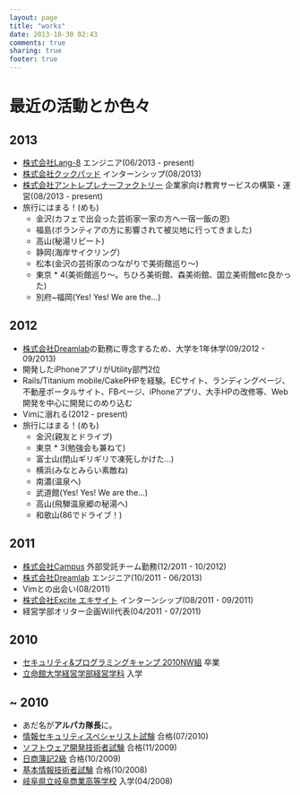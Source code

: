 ```yaml
---
layout: page
title: "works"
date: 2013-10-30 02:43
comments: true
sharing: true
footer: true
---
```


# 最近の活動とか色々

## 2013

- [株式会社Lang-8](http://lang-8.jp/) エンジニア(06/2013 - present)
- [株式会社クックパッド](https://info.cookpad.com/) インターンシップ(08/2013)
- [株式会社アントレプレナーファクトリー](http://www.enfac.co.jp/) 企業家向け教育サービスの構築・運営(08/2013 - present)
- 旅行にはまる！(めも)
  - 金沢(カフェで出会った芸術家一家の方へ一宿一飯の恩)
  - 福島(ボランティアの方に影響されて被災地に行ってきました)
  - 高山(秘湯リピート)
  - 静岡(海岸サイクリング)
  - 松本(金沢の芸術家のつながりで美術館巡り〜)
  - 東京 * 4(美術館巡り〜。ちひろ美術館、森美術館、国立美術館etc良かった)
  - 別府~福岡(Yes! Yes! We are the...)

## 2012

- [株式会社Dreamlab](http://dlab-inc.jp/)の勤務に専念するため、大学を1年休学(09/2012 - 09/2013)
- 開発したiPhoneアプリがUtility部門2位
- Rails/Titanium mobile/CakePHPを経験。ECサイト、ランディングページ、不動産ポータルサイト、FBページ、iPhoneアプリ、大手HPの改修等、Web開発を中心に開発にのめり込む
- Vimに溺れる(2012 - present)
- 旅行にはまる！(めも)
  - 金沢(親友とドライブ)
  - 東京 * 3(勉強会も兼ねて)
  - 富士山(閉山ギリギリで凍死しかけた...)
  - 横浜(みなとみらい素敵ね)
  - 南濃(温泉へ)
  - 武道館(Yes! Yes! We are the...)
  - 高山(飛騨温泉郷の秘湯へ)
  - 和歌山(86でドライブ！)

## 2011

- [株式会社Campus](http://campus-inc.org/) 外部受託チーム勤務(12/2011 - 10/2012)
- [株式会社Dreamlab](http://dlab-inc.jp/) エンジニア(10/2011 - 06/2013)
- Vimとの出会い(08/2011)
- [株式会社Excite エキサイト](http://www.excite.co.jp/) インターンシップ(08/2011 - 09/2011)
- 経営学部オリター企画Will代表(04/2011 - 07/2011)

## 2010

- [セキュリティ&プログラミングキャンプ 2010NW組](http://www.ipa.go.jp/jinzai/renkei/spcamp2010/) 卒業
- [立命館大学経営学部経営学科](http://www.ritsumei.jp/ba/index_j.html) 入学

## ~ 2010

- あだ名が**アルパカ隊長**に。
- [情報セキュリティスペシャリスト試験](http://www.jitec.ipa.go.jp/1_11seido/sc.html) 合格(07/2010)
- [ソフトウェア開発技術者試験](http://www.jitec.jp/1_11seido/h13/sw.html) 合格(11/2009)
- [日商簿記2級](http://www.kentei.ne.jp/bookkeeping/class02.php) 合格(10/2009)
- [基本情報技術者試験](http://www.jitec.jp/1_11seido/h13/fe.html) 合格(10/2008)
- [岐阜県立岐阜商業高等学校](http://www.kengisho.ed.jp/) 入学(04/2008)
